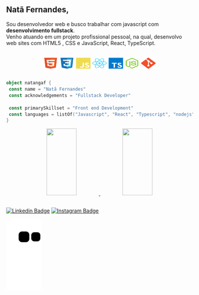   ## Natã Fernandes, 
  
  Sou desenvolvedor web e busco trabalhar com javascript com <strong>desenvolvimento fullstack</strong>.<br>
  Venho atuando em um projeto profissional pessoal, na qual, desenvolvo web sites com HTML5 , CSS e JavaScript, React, TypeScript.
  
 <div  align="center" style="display: inline_block"><br>
  <img align="center" alt="HTML" height="30" width="40" src="https://raw.githubusercontent.com/devicons/devicon/master/icons/html5/html5-original.svg">
  <img align="center" alt="CSS" height="30" width="40" src="https://raw.githubusercontent.com/devicons/devicon/master/icons/css3/css3-original.svg">
  <img align="center" alt="Js" height="30" width="40" src="https://raw.githubusercontent.com/devicons/devicon/master/icons/javascript/javascript-plain.svg">
  <img align="center" alt="React" height="30" width="40" src="https://raw.githubusercontent.com/devicons/devicon/master/icons/react/react-original.svg">
  <img align="center" alt="Ts" height="30" width="40" src="https://raw.githubusercontent.com/devicons/devicon/master/icons/typescript/typescript-plain.svg">
  <img align="center" alt="NODEJS" height="30" width="40" src="https://raw.githubusercontent.com/devicons/devicon/master/icons/nodejs/nodejs-plain.svg">
  <img align="center" alt="GitHub" height="30" width="40" src="https://raw.githubusercontent.com/devicons/devicon/master/icons/git/git-original.svg">
</div>
  
  ##
  ```kotlin
object natangaf {
   const name = "Natã Fernandes"
   const acknowledgements = "Fullstack Developer"

   const primarySkillset = "Front end Development"
   const languages = listOf("Javascript", "React", "Typescript", "nodejs") 
}
```
 
<div align="center">
  <a href="https://github.com/Natangaf">
  <img height="180em" width="40%" src="https://github-readme-stats.vercel.app/api?username=Natangaf&show_icons=true&theme=tokyonight&include_all_commits=true&count_private=true"/>
  <img height="180em" width="40%" src="https://github-readme-stats.vercel.app/api/top-langs/?username=Natangaf&layout=compact&langs_count=7&theme=tokyonight"/>
</div>
  
  ##
 
<div> 
  
[![Linkedin Badge](https://img.shields.io/badge/-natangaF-blue?style=flat-square&logo=Linkedin&logoColor=white&link=https://www.linkedin.com/in/natanga/)](https://www.linkedin.com/in/natanga/)
[![Instagram Badge](https://img.shields.io/badge/-natangaF-purple?style=flat-square&logo=instagram&logoColor=white&link=https://www.instagram.com/natanga.f/)](https://www.instagram.com/natanga.f/)
  
  ![Snake animation]( https://github.com/Natangaf/myReadme/blob/output/github-contribution-grid-snake.svg)
</div>


